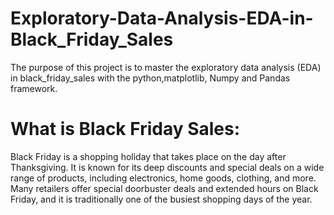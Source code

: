 # Exploratory-Data-Analysis-EDA-in-Black_Friday_Sales
The purpose of this project is to master the exploratory data analysis (EDA) in black_friday_sales with the python,matplotlib, Numpy and Pandas framework.

# What is Black Friday Sales:
Black Friday is a shopping holiday  that takes place on the day after Thanksgiving. It is known for its deep discounts and special deals on a wide range of products, including electronics, home goods, clothing, and more. Many retailers offer special doorbuster deals and extended hours on Black Friday, and it is traditionally one of the busiest shopping days of the year.


